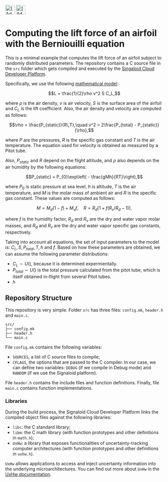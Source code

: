 [<img src="https://assets.signaloid.io/add-to-signaloid-cloud-logo-dark-v6.png#gh-dark-mode-only" alt="[Add to signaloid.io]" height="30">](https://signaloid.io/repositories?connect=https://github.com/VicenteB97/randomLift.git#gh-dark-mode-only)
[<img src="https://assets.signaloid.io/add-to-signaloid-cloud-logo-light-v6.png#gh-light-mode-only" alt="[Add to signaloid.io]" height="30">](https://signaloid.io/repositories?connect=https://github.com/VicenteB97/randomLift.git#gh-light-mode-only)

# Computing the lift force of an airfoil with the Berniouilli equation
This is a minimal example that computes the lift force of an airfoil subject to randomly distributed parameters. 
The repository contains a C source file in the `src` folder which gets compiled and executed by the  [Singaloid Cloud Developer Platform](http://signaloid.io).

Specifically, we use the following [mathematical model](https://www.grc.nasa.gov/www/k-12/VirtualAero/BottleRocket/airplane/lifteq.html):
```math 
L = \frac{1}{2}\rho v^2 S C_L,
```
where $\rho$ is the air density, $v$ is air velocity, $S$ is the surface area of the airfoil and $C_L$ is the lift coefficient. Also, the air density and velocity are computed as follows:
```math
\rho = \frac{P_{static}}{R\,T},\quad v^2 = 2\frac{P_{total} - P_{static}}{\rho},
```
where $P$ are the pressures, $R$ is the specific gas constant and $T$ is the air temperature. The equation used for velocity is obtained as measured by a Pitot tube. 

Also, $P_{static}$ and $R$ depend on the flight altitude, and $\rho$ also depends on the air humidity by the following equations:
```math
P_{static} = P_{0}\exp\left( - \frac{gMh}{RT}\right),
```
where $P_{0}$ is static pressure at sea level, $h$ is altitude, $T$ is the air temperature, and $M$ is the molar mass of ambient air and $R$ is the specific gas constant. These values are computed as follows:
```math
M = M_d(1-f) + M_{v}f, \quad 
R = R_{d}(1 + f(R_v/R_d - 1)),
```
where $f$ is the humidity factor, $R_d$ and $R_v$ are the dry and water vapor molar masses, and $R_d$ and $R_v$ are the dry and water vapor specific gas constants, respectively.

Taking into account all equations, the set of input parameters to the model is: $C_L, S, P_{total}, T, h$ and $f$. Based on how these parameters are obtained, we can assume the following parameter distributions:
- $C_L \sim U()$, because it is determined expermientally.
- $P_{total} \sim U()$ is the total pressure calculated from the pitot tube, which is itself obtained in-flight from several Pitot tubes.
- $h$

## Repository Structure
This repository is very simple. Folder `src` has three files: `config.mk`, `header.h` and `main.c`.
```
src/
├── config.mk
├── header.h
└── main.c
```

File `config.mk` contains the following variables:
- `SOURCES`, a list of C source files to compile;
- `CFLAGS`, the options that are passed to the C compiler. In our case, we can define two variables: `DEBUG` (if we compile in Debug mode) and `RANDOM` (if we use the Signaloid platform).

File `header.h` contains the include files and function definitions. Finally, file `main.c` contains function implementations. 

### Libraries
During the build process, the Signaloid Cloud Developer Platform links the compiled object files against the following libraries:
- `libc`: the C standard library;
- `libm`: the C math library (with function prototypes and other definitions in `math.h`);
- `UxHw`: a library that exposes functionalities of uncertainty-tracking computer architectures (with function prototypes and other definitions in `uxhw.h`).

`UxHw` allows applications to access and inject uncertainty information into the underlying microarchitectures. You can find out more about `UxHw` in the [UxHw documentation](https://docs.signaloid.io/).